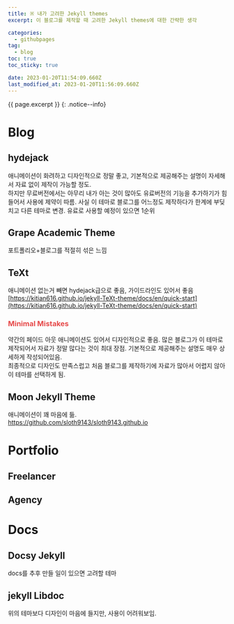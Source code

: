 ```yaml
---
title: ※ 내가 고려한 Jekyll themes
excerpt: 이 블로그를 제작할 때 고려한 Jekyll themes에 대한 간략한 생각

categories:
  - githubpages
tag:
  - blog
toc: true
toc_sticky: true

date: 2023-01-20T11:54:09.660Z
last_modified_at: 2023-01-20T11:56:09.660Z
---
```


{{ page.excerpt }}
{: .notice--info}

# Blog
## hydejack
애니메이션이 화려하고 디자인적으로 정말 좋고, 기본적으로 제공해주는 설명이 자세해서 자료 없이 제작이 가능할 정도. <br>
하지만 무료버전에서는 아무리 내가 아는 것이 많아도 유료버전의 기능을 추가하기가 힘들어서 사용에 제약이 따름. 사실 이 테마로 블로그를 어느정도 제작하다가 한계에 부딪치고 다른 테마로 변경. 유료로 사용할 예정이 있으면 1순위
## Grape Academic Theme
포트폴리오+블로그를 적절히 섞은 느낌
## TeXt
애니메이션 없는거 빼면 hydejack급으로 좋음, 가이드라인도 있어서 좋음 <br>
[https://kitian616.github.io/jekyll-TeXt-theme/docs/en/quick-start](https://kitian616.github.io/jekyll-TeXt-theme/docs/en/quick-start)
<html>
<head>
  <style>
    h3.class {color:#e64a4a}
  </style>
<h3 class="class">Minimal Mistakes</h3>
</head>
</html>
약간의 페이드 아웃 애니메이션도 있어서 디자인적으로 좋음. 많은 블로그가 이 테마로 제작되어서 자료가 정말 많다는 것이 최대 장점. 기본적으로 제공해주는 설명도 매우 상세하게 작성되어있음.<br>
최종적으로 디자인도 만족스럽고 처음 블로그를 제작하기에 자료가 많아서 어렵지 않아 이 테마를 선택하게 됨.

## Moon Jekyll Theme
애니메이션이 꽤 마음에 듦. <br>
<https://github.com/sloth9143/sloth9143.github.io>

# Portfolio
## Freelancer 

## Agency


# Docs
## Docsy Jekyll
docs를 추후 만들 일이 있으면 고려할 테마
## jekyll Libdoc
위의 테마보다 디자인이 마음에 들지만, 사용이 어려워보임.
